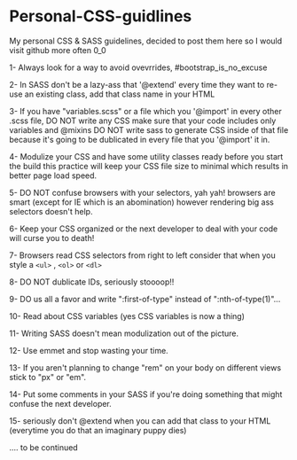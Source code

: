# Personal-CSS-guidlines
My personal CSS &amp; SASS guidelines, decided to post them here so I would visit github more often 0_0

1- Always look for a way to avoid ovevrrides, #bootstrap_is_no_excuse

2- In SASS don't be a lazy-ass that '@extend' every time they want to re-use an existing class, add that class name in your HTML

3- If you have "variables.scss" or a file which you '@import' in every other .scss file, DO NOT write any CSS make sure that your code includes only variables and @mixins DO NOT write sass to generate CSS inside of that file because it's going to be dublicated in every file that you '@import' it in.

4- Modulize your CSS and have some utility classes ready before you start the build this practice will keep your CSS file size to minimal which results in better page load speed.

5- DO NOT confuse browsers with your selectors, yah yah! browsers are smart (except for IE which is an abomination) however rendering big ass selectors doesn't help.

6- Keep your CSS organized or the next developer to deal with your code will curse you to death! 

7- Browsers read CSS selectors from right to left consider that when you style a `<ul>` , `<ol>` or `<dl>`

8- DO NOT dublicate IDs, seriously stoooop!!

9- DO us all a favor and write ":first-of-type" instead of ":nth-of-type(1)"...

10- Read about CSS variables (yes CSS variables is now a thing)

11- Writing SASS doesn't mean modulization out of the picture.

12- Use emmet and stop wasting your time.

13- If you aren't planning to change "rem" on your body on different views stick to "px" or "em".

14- Put some comments in your SASS if you're doing something that might confuse the next developer.

15- seriously don't @extend when you can add that class to your HTML (everytime you do that an imaginary puppy dies)

.... to be continued 
